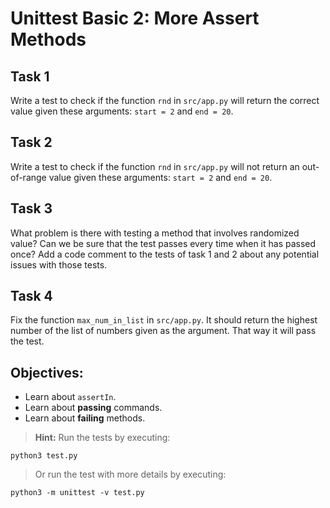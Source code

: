 # Unittest Basic 2: More Assert Methods


## Task 1

Write a test to check if the function `rnd` in `src/app.py` will return the correct value given these arguments: `start = 2` and `end = 20`.

## Task 2

Write a test to check if the function `rnd` in `src/app.py` will not return an out-of-range value given these arguments: `start = 2` and `end = 20`.

## Task 3

What problem is there with testing a method that involves randomized value? Can we be sure that the test passes every time when it has passed once? Add a code comment to the tests of task 1 and 2 about any potential issues with those tests.

## Task 4

Fix the function `max_num_in_list` in `src/app.py`. It should return the highest number of the list of numbers given as the argument. That way it will pass the test.



## Objectives:
- Learn about `assertIn`.
- Learn about **passing** commands.
- Learn about **failing** methods.


> **Hint:** Run the tests by executing:

    python3 test.py

> Or run the test with more details by executing:

    python3 -m unittest -v test.py
